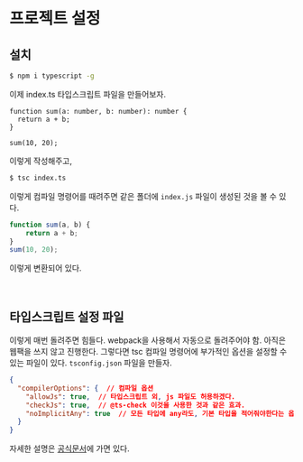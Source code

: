 # 프로젝트 설정

## 설치

```sh
$ npm i typescript -g
```

이제 index.ts 타입스크립트 파일을 만들어보자.

```tsx
function sum(a: number, b: number): number {
  return a + b;
}

sum(10, 20);
```

이렇게 작성해주고,

```sh
$ tsc index.ts
```

이렇게 컴파일 명령어를 때려주면 같은 폴더에 `index.js` 파일이 생성된 것을 볼 수 있다.

```js
function sum(a, b) {
    return a + b;
}
sum(10, 20);
```

이렇게 변환되어 있다.

<br/>

## 타입스크립트 설정 파일

이렇게 매번 돌려주면 힘들다. webpack을 사용해서 자동으로 돌려주어야 함. 아직은 웹팩을 쓰지 않고 진행한다. 그렇다면 tsc 컴파일 명령어에 부가적인 옵션을 설정할 수 있는 파일이 있다. `tsconfig.json` 파일을 만들자.

```json
{
  "compilerOptions": {  // 컴파일 옵션
    "allowJs": true,  // 타입스크립트 외, js 파일도 허용하겠다.
    "checkJs": true,  // @ts-check 이것을 사용한 것과 같은 효과.
    "noImplicitAny": true  // 모든 타입에 any라도, 기본 타입을 적어줘야한다는 옵션.
  }
}
```

자세한 설명은 [공식문서](https://www.typescriptlang.org/tsconfig)에 가면 있다.

